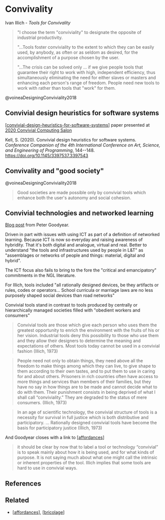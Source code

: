 # Convivality

Ivan Illich - _Tools for Convivality_

> "I choose the term "conviviality" to designate the opposite of industrial productivity.
>
> "...Tools foster conviviality to the extent to which they can be easily used, by anybody, as often or as seldom as desired, for the accomplishment of a purpose chosen by the user.
>
> "...The crisis can be solved only ... if we give people tools that guarantee their right to work with high, independent efficiency, thus simultaneously eliminating the need for either slaves or masters and enhancing each person's range of freedom. People need new tools to work with rather than tools that "work" for them.

@voineaDesigningConviviality2018

## Convivial design heuristics for software systems

[[convivial-design-heuristics-for-software-systems]] paper presented at [2020 Convivial Computing Salon](https://2020.programming-conference.org/details/salon-2020-papers/9/Convivial-design-heuristics-for-software-systems)

Kell, S. (2020). Convivial design heuristics for software systems. *Conference Companion of the 4th International Conference on Art, Science, and Engineering of Programming*, 144--148\. <https://doi.org/10.1145/3397537.3397543>

## Convivality and "good society"

@voineaDesigningConviviality2018
> Good societies are made possible only by convivial tools which enhance both the user's autonomy and social cohesion.

## Convivial technologies and networked learning

[Blog post](https://petergoodyear.net/2020/09/30/convivial-technologies-and-networked-learning/) from Peter Goodyear.

Driven in part with issues with using ICT as part of a definition of networked learning. Because ICT is now so everyday and raising awareness of hybridity. That it's both digital and analogue, virtual and real. Better to understand "the tools and infrastructures used by people in L&T" as "assemblages or networks of people and things: material, digital and hybrid".

The ICT focus also fails to bring to the fore the "critical and emancipatory" commitments in the NGL literature.

For Illich, tools included "all rationally designed devices, be they artifacts or rules, codes or operators... School curricula or marriage laws are no less purposely shaped social devices than road networks"

Convivial tools stand in contrast to tools produced by centrally or hierarchically managed societies filled with "obedient workers and consumers"

> Convivial tools are those which give each person who uses them the greatest opportunity to enrich the environment with the fruits of his or her vision. Industrial tools deny this possibility to those who use them and they allow their designers to determine the meaning and expectations of others. Most tools today cannot be used in a convivial fashion (Illich, 1973)

> People need not only to obtain things, they need above all the freedom to make things among which they can live, to give shape to them according to their own tastes, and to put them to use in caring for and about others. Prisoners in rich countries often have access to more things and services than members of their families, but they have no say in how things are to be made and cannot decide what to do with them. Their punishment consists in being deprived of what I shall call “conviviality.” They are degraded to the status of mere consumers. (Illich, 1973)

> In an age of scientific technology, the convivial structure of tools is a necessity for survival in full justice which is both distributive and participatory. … Rationally designed convivial tools have become the basis for participatory justice (Illich, 1973)

And Goodyear closes with a link to [[affordances]]

> it should be clear by now that to label a tool or technology “convivial” is to speak mainly about how it is being used, and for what kinds of purpose. It is not saying much about what one might call the intrinsic or inherent properties of the tool. Illich implies that some tools are hard to use in convivial ways.  
## References


## Related

- [[affordances]], [[bricolage]]


[//begin]: # "Autogenerated link references for markdown compatibility"
[convivial-design-heuristics-for-software-systems]: convivial-design-heuristics-for-software-systems "Convivial Design Heuristics for Software Systems"
[affordances]: ../affordances "Affordances"
[bricolage]: ../bricolage "Bricolage"
[//end]: # "Autogenerated link references"